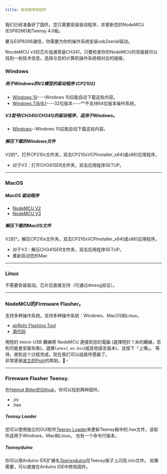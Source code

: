 ```yaml
---
title: 驱动程序和固件
---
```


我们已经准备好了固件。您只需要安装驱动程序，并更新您的NodeMCU (ESP8266)和Teensy 4.0板。

要与ESP8266通信，你需要为你的操作系统安装usb2serial驱动。

NocdeMCU v3的芯片组通常是CH341，只要检查你的NodeMCU的背面就可以找到一些技术信息。选择与您的计算机操作系统相对应的链接。

### Windows

##### 用于Windows的V2模型的驱动程序 (CP2102)
* [Windows 10](https://www.silabs.com/documents/public/software/CP210x_Universal_Windows_Driver.zip)----Windows 10应能自动下载这些内容。
* [Windows 7/8/8.1](https://www.silabs.com/documents/public/software/CP210x_Windows_Drivers.zip)----32位版本----**不支持64位版本操作系统。

##### V3型号(CH340/CH341)的驱动程序，适用于Windows。
* [Windows](http://www.wch.cn/downloads/file/5.html)--Windows 10应能自动下载这些内容。

##### 解压下载的Windows文件
V2的*。打开CP210x文件夹，双击CP210xVCPInstaller_x64(或x86)应用程序。
* 对于V3：打开CH341SER文件夹，双击应用程序SETUP。

---

### MacOS

##### MacOS 驱动程序
* [NodeMCU V2](https://www.silabs.com/documents/public/software/Mac_OSX_VCP_Driver.zip)
* [NodeMCU V3](http://www.wch.cn/downloads/file/178.html)

##### 解压下载的MacOS文件
V2的*。解压CP210x文件夹，双击CP210xVCPInstaller_x64(或x86)应用程序。
* 对于V3：解压CH341SER文件夹，双击应用程序SETUP。
* 重新启动您的Mac

---

### Linux
不需要安装驱动。芯片应直接支持（可通过dmesg验证）。

---
### NodeMCU的Firmware Flasher。
支持多种操作系统。支持多种操作系统：Windows、MacOS和Linux。

* [airRohr Flashing Tool](http://firmware.sensor.community/airrohr/flashing-tool/)
* [源代码](https://github.com/opendata-stuttgart/airrohr-firmware-flasher/)

用短的 micro-USB 纜線將 NodeMCU 連接到您的電腦 (選擇短於 1 米的纜線，否則可能會安裝失敗)。選擇`latest_en.bin`(或其他語言版本)，並按下「上傳」。
等待，直到这个过程完成。现在我们可以组装传感器了。
<br>
非常感谢[波兰的Piotr](https://dropbox.inf.re/)的帮助。🙋♂️

---
### Firmware Flasher Teensy.
在[Helmut Bitter的Github](https://github.com/hbitter/DNMS/tree/master/Firmware)，你可以找到两种固件。
* .ini
* .hex

##### Teensy Loader
您可以使用独立的GUI软件[Teensy Loader](https://www.pjrc.com/teensy/loader.html)来更新Teensy板中的.hex文件，该软件适用于Windows、Mac和Linux。
也有一个命令行版本。

##### Teensyduino
你可以用Arduino IDE扩展名[Teensyduino](https://www.pjrc.com/teensy/teensyduino.html)在Teensy板子上闪现.inio文件。
如果需要，可以直接在Arduino IDE中修改固件。